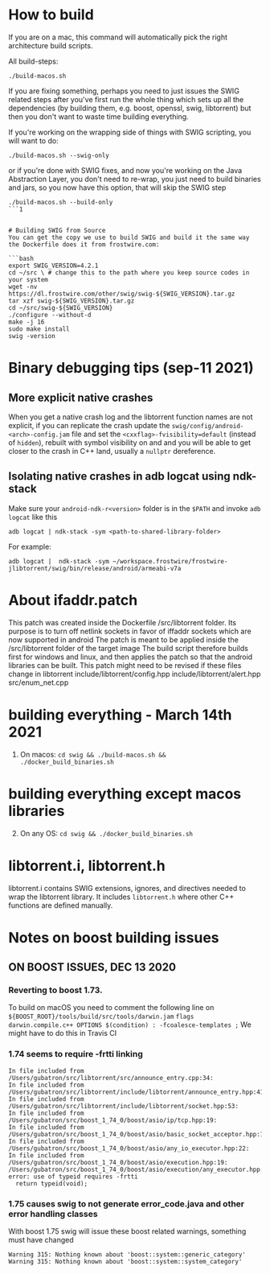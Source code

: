 # How to build

If you are on a mac, this command will automatically pick the right architecture build scripts.

All build-steps:
```
./build-macos.sh 
```

If you are fixing something, perhaps you need to just issues the SWIG related steps after you've first run the whole thing which sets up all the dependencies (by building them, e.g. boost, openssl, swig, libtorrent) but then you don't want to waste time building everything.

If you're working on the wrapping side of things with SWIG scripting, you will want to do:

```
./build-macos.sh --swig-only
```

or if you're done with SWIG fixes, and now you're working on the Java Abstraction Layer, you don't need to re-wrap, you just need to build binaries and jars, so you now have this option, that will skip the SWIG step

```
./build-macos.sh --build-only
```1


# Building SWIG from Source
You can get the copy we use to build SWIG and build it the same way the Dockerfile does it from frostwire.com:

```bash
export SWIG_VERSION=4.2.1
cd ~/src \ # change this to the path where you keep source codes in your system
wget -nv https://dl.frostwire.com/other/swig/swig-${SWIG_VERSION}.tar.gz
tar xzf swig-${SWIG_VERSION}.tar.gz
cd ~/src/swig-${SWIG_VERSION}
./configure --without-d
make -j 16
sudo make install
swig -version
```

# Binary debugging tips (sep-11 2021)

## More explicit native crashes
When you get a native crash log and the libtorrent function names are not explicit, if you can replicate the crash
update the `swig/config/android-<arch>-config.jam` file and set the `<cxxflag>-fvisibility=default` (instead of `hidden`),
rebuilt with symbol visibility on and and you will be able to get closer to the crash in C++ land, usually a `nullptr` dereference.

## Isolating native crashes in adb logcat using ndk-stack

Make sure your `android-ndk-r<version>` folder is in the `$PATH` and invoke `adb logcat` like this

`adb logcat | ndk-stack -sym <path-to-shared-library-folder>`

For example:

`adb logcat |  ndk-stack -sym ~/workspace.frostwire/frostwire-jlibtorrent/swig/bin/release/android/armeabi-v7a`

# About ifaddr.patch
This patch was created inside the Dockerfile /src/libtorrent folder.
Its purpose is to turn off netlink sockets in favor of iffaddr sockets which are now supported in android
The patch is meant to be applied inside the /src/libtorrent folder of the target image
The build script therefore builds first for windows and linux, and then applies the patch so that
the android libraries can be built. This patch might need to be revised if these files change in libtorrent
include/libtorrent/config.hpp
include/libtorrent/alert.hpp
src/enum_net.cpp

# building everything - March 14th 2021
1. On macos: `cd swig && ./build-macos.sh && ./docker_build_binaries.sh`

# building everything except macos libraries
2. On any OS: `cd swig && ./docker_build_binaries.sh`

# libtorrent.i, libtorrent.h

libtorrent.i contains SWIG extensions, ignores, and directives needed to wrap the libtorrent library.
It includes `libtorrent.h` where other C++ functions are defined manually.

# Notes on boost building issues

## ON BOOST ISSUES, DEC 13 2020

### Reverting to boost 1.73.
To build on macOS you need to comment the following line on `${BOOST_ROOT}/tools/build/src/tools/darwin.jam`
`flags darwin.compile.c++ OPTIONS $(condition) : -fcoalesce-templates ;`
We might have to do this in Travis CI

### 1.74 seems to require -frtti linking
```
In file included from /Users/gubatron/src/libtorrent/src/announce_entry.cpp:34:
In file included from /Users/gubatron/src/libtorrent/include/libtorrent/announce_entry.hpp:41:
In file included from /Users/gubatron/src/libtorrent/include/libtorrent/socket.hpp:53:
In file included from /Users/gubatron/src/boost_1_74_0/boost/asio/ip/tcp.hpp:19:
In file included from /Users/gubatron/src/boost_1_74_0/boost/asio/basic_socket_acceptor.hpp:19:
In file included from /Users/gubatron/src/boost_1_74_0/boost/asio/any_io_executor.hpp:22:
In file included from /Users/gubatron/src/boost_1_74_0/boost/asio/execution.hpp:19:
/Users/gubatron/src/boost_1_74_0/boost/asio/execution/any_executor.hpp:811:12: error: use of typeid requires -frtti
  return typeid(void);
```

### 1.75 causes swig to not generate error_code.java and other error handling classes

With boost 1.75 swig will issue these boost related warnings, something must have changed
```
Warning 315: Nothing known about 'boost::system::generic_category'
Warning 315: Nothing known about 'boost::system::system_category'
```
